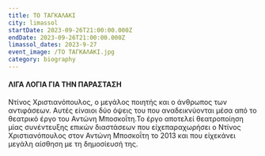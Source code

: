 ```yaml
---
title: ΤΟ ΤΑΓΚΑΛΑΚΙ
city: limassol
startDate: 2023-09-26T21:00:00.000Z
endDate: 2023-09-26T21:00:00.000Z
limassol_dates: 2023-9-27
event_image: /TΟ ΤΑΓΚΑΛΑΚΙ.jpg
category: biography
---
```


#### ΛΙΓΑ ΛΟΓΙΑ ΓΙΑ ΤΗΝ ΠΑΡΑΣΤΑΣΗ

Ντίνος Χριστιανόπουλος,	ο μεγάλος ποιητής και ο άνθρωπος των αντιφάσεων. Αυτές είναιοι δύο όψεις του που αναδεικνύονται μέσα από το θεατρικό έργο του Αντώνη Μποσκοΐτη.Το έργο αποτελεί θεατροποίηση μίας συνέντευξης επικών διαστάσεων που είχεπαραχωρήσει ο Ντίνος Χριστιανόπουλος στον Αντώνη Μποσκοΐτη το 2013 και που είχεκάνει μεγάλη αίσθηση με τη δημοσίευσή της.
